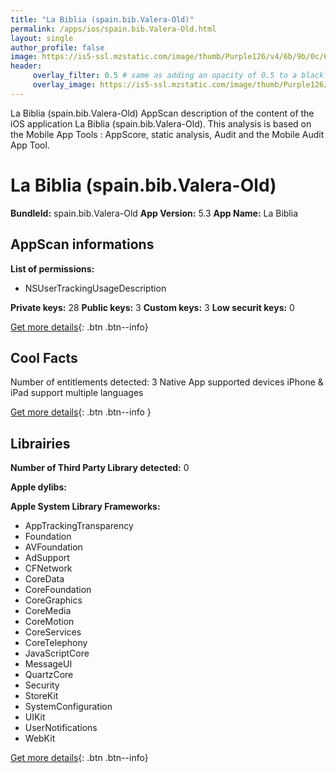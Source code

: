 ```yaml
---
title: "La Biblia (spain.bib.Valera-Old)"
permalink: /apps/ios/spain.bib.Valera-Old.html
layout: single
author_profile: false
image: https://is5-ssl.mzstatic.com/image/thumb/Purple126/v4/6b/9b/0c/6b9b0c12-044f-f716-f361-a1d73620ab7d/AppIcon-0-0-1x_U007emarketing-0-0-0-7-0-0-sRGB-0-0-0-GLES2_U002c0-512MB-85-220-0-0.png/512x512bb.jpg
header: 
     overlay_filter: 0.5 # same as adding an opacity of 0.5 to a black background
     overlay_image: https://is5-ssl.mzstatic.com/image/thumb/Purple126/v4/6b/9b/0c/6b9b0c12-044f-f716-f361-a1d73620ab7d/AppIcon-0-0-1x_U007emarketing-0-0-0-7-0-0-sRGB-0-0-0-GLES2_U002c0-512MB-85-220-0-0.png/512x512bb.jpg
---
```

La Biblia (spain.bib.Valera-Old) AppScan description of the content of the iOS application La Biblia (spain.bib.Valera-Old). This analysis is based on the Mobile App Tools : AppScore, static analysis, Audit and the Mobile Audit App Tool.

# La Biblia (spain.bib.Valera-Old)

**BundleId:** spain.bib.Valera-Old
**App Version:** 5.3
**App Name:** La Biblia


## AppScan informations 

**List of permissions:** 
- NSUserTrackingUsageDescription
  
  
**Private keys:** 28
**Public keys:** 3
**Custom keys:** 3
**Low securit keys:** 0
  
[Get more details](/pricing.html){: .btn .btn--info}

## Cool Facts

Number of entitlements detected: 3
Native App
supported devices iPhone & iPad
support multiple languages
  
[Get more details](/pricing.html){: .btn .btn--info }

## Librairies 
**Number of Third Party Library detected:** 0


**Apple dylibs:**


**Apple System Library Frameworks:**
- AppTrackingTransparency
- Foundation
- AVFoundation
- AdSupport
- CFNetwork
- CoreData
- CoreFoundation
- CoreGraphics
- CoreMedia
- CoreMotion
- CoreServices
- CoreTelephony
- JavaScriptCore
- MessageUI
- QuartzCore
- Security
- StoreKit
- SystemConfiguration
- UIKit
- UserNotifications
- WebKit


  
[Get more details](/pricing.html){: .btn .btn--info}

